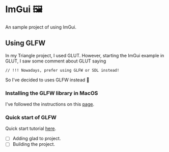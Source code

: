 # ImGui 🖼

An sample project of using ImGui.

## Using GLFW

In my Triangle project, I used GLUT.
However, starting the ImGui example in GLUT, I saw some comment about GLUT saying

```
// !!! Nowadays, prefer using GLFW or SDL instead!
```

So I've decided to uses GLFW instead 🙂

### Installing the GLFW library in MacOS

I've followed the instructions on this [page](https://subscription.packtpub.com/book/application-development/9781782169727/1/ch01lvl1sec14/installing-the-glfw-library-in-mac-os-x-and-linux).

### Quick start of GLFW

Quick start tutorial [here](https://www.glfw.org/docs/latest/quick.html#quick_steps).

- [ ] Adding glad to project.
- [ ] Building the project.